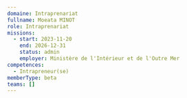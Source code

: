 ```yaml
---
domaine: Intraprenariat
fullname: Moeata MINOT
role: Intraprenariat
missions:
  - start: 2023-11-20
    end: 2026-12-31
    status: admin
    employer: Ministère de l'Intérieur et de l'Outre Mer
competences:
  - Intrapreneur(se)
memberType: beta
teams: []
---
```


